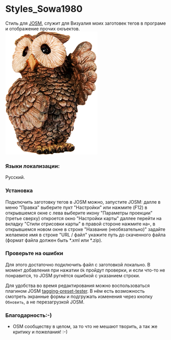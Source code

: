 # Styles_Sowa1980 
Стиль для [JOSM](https://josm.openstreetmap.de/), служит для Визуалия моих заготовек тегов в програме и отображение прочих оюъектов.
![icon](https://github.com/Sowa1980/Styles_Sowa1980/blob/master/Sowa.png)
### Языки локализации: 
Русский.
### Установка
Подключить заготовку тегов в JOSM можно, запустите JOSM: далле в меню "Правка" выберите пукт "Настройки" или нажмите (F12) в открывшемся окне с лева выберите икону "Параметры проекции" (третье сверху) откроется окно "Настройки карты" даллее перейти на вкладку "Стили отрисовки карты" в правой стороне нажмите на`+`, в открывшемся новом окне в строке "Название (необязательно)" задайте желаемое имя в строке "URL / файл" укажите путь до скаченного файла (формат файла должен быть *.xml или *.zip).
### Проверьте на ошибки
Для этого достаточно подключить файл с заготовкой локально. В момент добавления при нажатии `Ok` пройдут проверки, и если что-то не понравится, то JOSM ругнётся ошибкой с указанием строки.

Для удобства во время редактирования можно воспользоваться плагином JOSM [tagging-preset-tester](https://wiki.openstreetmap.org/wiki/JOSM/Plugins/tagging-preset-tester). В нём есть возможность смотреть экранные формы и подгружать изменения через кнопку `Обновить`, а не перезагрузкой JOSM.
### Благодарность:-)
- OSM сообществу в целом, за то что не мешают творить, а так же критику и пожелания! :-)
